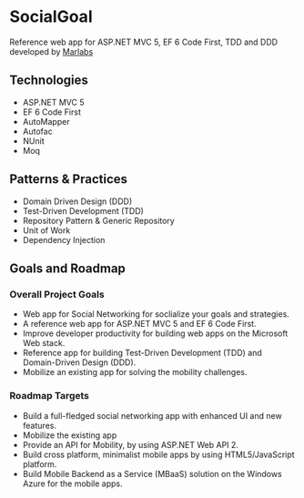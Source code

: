 SocialGoal
==========
Reference web app for ASP.NET MVC 5, EF 6 Code First, TDD and DDD developed by [Marlabs](https://www.marlabs.com)


Technologies
------------
* ASP.NET MVC 5
* EF 6 Code First 
* AutoMapper
* Autofac
* NUnit
* Moq

Patterns & Practices
---------------------
* Domain Driven Design (DDD)
* Test-Driven Development (TDD)
* Repository Pattern & Generic Repository
* Unit of Work 
* Dependency Injection

Goals and Roadmap
-----------------

### Overall Project Goals

* Web app for Social Networking for soclialize your goals and strategies.
* A reference web app for ASP.NET MVC 5 and EF 6 Code First.
* Improve developer productivity for building web apps on the Microsoft Web stack.
* Reference app for building Test-Driven Development (TDD) and Domain-Driven Design (DDD).
* Mobilize an existing app for solving the mobility challenges.

### Roadmap Targets

* Build a full-fledged social networking app with enhanced UI and new features.
* Mobilize the existing app
 * Provide an API for Mobility, by using ASP.NET Web API 2.  
 * Build cross platform, minimalist mobile apps by using HTML5/JavaScript platform.
 * Build Mobile Backend as a Service (MBaaS) solution on the Windows Azure for the mobile apps. 



 

